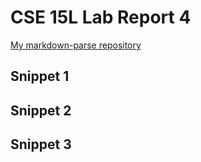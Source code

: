 # CSE 15L Lab Report 4
[My markdown-parse repository](https://github.com/m6shin/markdown-parse)

## Snippet 1
## Snippet 2
## Snippet 3